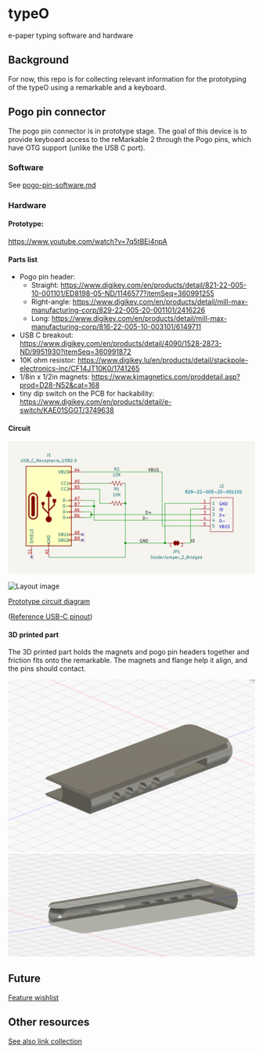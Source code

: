 # typeO

e-paper typing software and hardware

## Background

For now, this repo is for collecting relevant information for the prototyping of the typeO using a remarkable and a keyboard.

## Pogo pin connector

The pogo pin connector is in prototype stage. The goal of this device is to provide keyboard access to the reMarkable 2 through the Pogo pins, which have OTG support (unlike the USB C port).

### Software

See [pogo-pin-software.md](/pogo-pin-software.md)

### Hardware

#### Prototype:

https://www.youtube.com/watch?v=7q5tBEi4npA

#### Parts list

- Pogo pin header:
   - Straight: https://www.digikey.com/en/products/detail/821-22-005-10-001101/ED8198-05-ND/1146577?itemSeq=360991255
   - Right-angle: https://www.digikey.com/en/products/detail/mill-max-manufacturing-corp/829-22-005-20-001101/2416226
   - Long: https://www.digikey.com/en/products/detail/mill-max-manufacturing-corp/816-22-005-10-003101/6149711
- USB C breakout: https://www.digikey.com/en/products/detail/4090/1528-2873-ND/9951930?itemSeq=360991872
- 10K ohm resistor: https://www.digikey.lu/en/products/detail/stackpole-electronics-inc/CF14JT10K0/1741265
- 1/8in x 1/2in magnets: https://www.kjmagnetics.com/proddetail.asp?prod=D28-N52&cat=168
- tiny dip switch on the PCB for hackability: https://www.digikey.com/en/products/detail/e-switch/KAE01SGGT/3749638


#### Circuit

![Circuit diagram](gallery/kicad-circuit.png)

![Layout image](gallery/layout.jpg)

[Prototype circuit diagram](pcb/prototype_circuit.fzz)

([Reference USB-C pinout](https://electronics.stackexchange.com/questions/291413/usb-c-to-usb-a-pinout/291427))

#### 3D printed part

The 3D printed part holds the magnets and pogo pin headers together and friction fits onto the remarkable. The magnets and flange help it align, and the pins should contact.

![printed part 1](gallery/printed-part-1.png)
![printed part 2](gallery/printed-part-2.png)

## Future

[Feature wishlist](/feature-wishlist.md)


## Other resources

[See also link collection](/sick-links.md)
